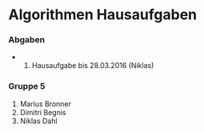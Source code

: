 # Algorithmen Hausaufgaben

### Abgaben
* 1. Hausaufgabe bis 28.03.2016 (Niklas)

### Gruppe 5

1. Marius Bronner
2. Dimitri Begnis
3. Niklas Dahl
